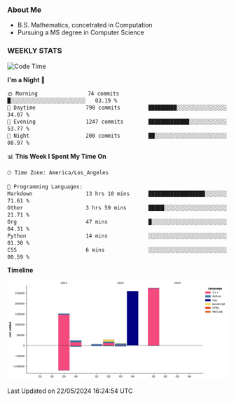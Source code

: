 ### About Me

- B.S. Mathematics, concetrated in Computation
- Pursuing a MS degree in Computer Science


### WEEKLY STATS
<!--START_SECTION:waka-->
![Code Time](http://img.shields.io/badge/Code%20Time-86%20hrs%2027%20mins-blue)

**I'm a Night 🦉** 

```text
🌞 Morning                74 commits          █░░░░░░░░░░░░░░░░░░░░░░░░   03.19 % 
🌆 Daytime                790 commits         █████████░░░░░░░░░░░░░░░░   34.07 % 
🌃 Evening                1247 commits        █████████████░░░░░░░░░░░░   53.77 % 
🌙 Night                  208 commits         ██░░░░░░░░░░░░░░░░░░░░░░░   08.97 % 
```


📊 **This Week I Spent My Time On** 

```text
🕑︎ Time Zone: America/Los_Angeles

💬 Programming Languages: 
Markdown                 13 hrs 10 mins      ██████████████████░░░░░░░   71.61 % 
Other                    3 hrs 59 mins       █████░░░░░░░░░░░░░░░░░░░░   21.71 % 
Org                      47 mins             █░░░░░░░░░░░░░░░░░░░░░░░░   04.31 % 
Python                   14 mins             ░░░░░░░░░░░░░░░░░░░░░░░░░   01.30 % 
CSS                      6 mins              ░░░░░░░░░░░░░░░░░░░░░░░░░   00.59 % 
```

**Timeline**

![Lines of Code chart](https://raw.githubusercontent.com/nickocruzm/nickocruzm/main/assets/bar_graph.png)


 Last Updated on 22/05/2024 16:24:54 UTC
<!--END_SECTION:waka-->
